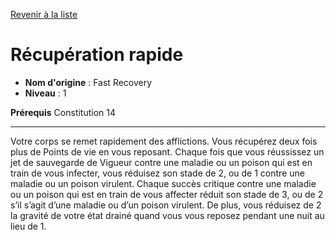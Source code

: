 [Revenir à la liste](..)

# Récupération rapide

 * **Nom d'origine** : Fast Recovery
 * **Niveau** : 1


<p><span><strong>Prérequis</strong> Constitution 14<br></span></p>
<hr>
<p>Votre corps se remet rapidement des afflictions. Vous récupérez deux fois plus de Points de vie en vous reposant. Chaque fois que vous réussissez un jet de sauvegarde de Vigueur contre une maladie ou un poison qui est en train de vous infecter, vous réduisez son stade de 2, ou de 1 contre une maladie ou un poison virulent. Chaque succès critique contre une maladie ou un poison qui est en train de vous affecter réduit son stade de 3, ou de 2 s’il s’agit d’une maladie ou d’un poison virulent. De plus, vous réduisez de 2 la gravité de votre état drainé quand vous vous reposez pendant une nuit au lieu de 1. </p>